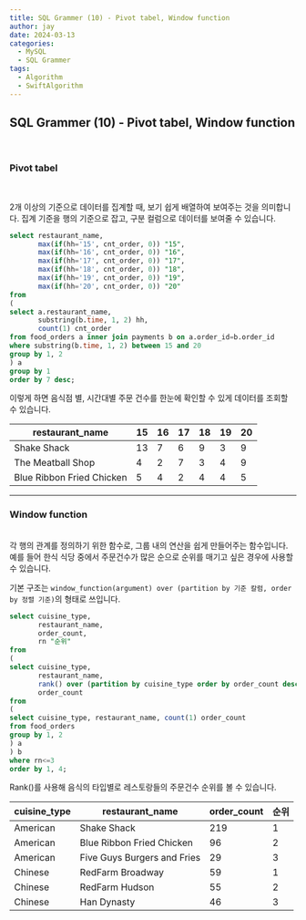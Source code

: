 ```yaml
---
title: SQL Grammer (10) - Pivot tabel, Window function
author: jay
date: 2024-03-13
categories:
  - MySQL
  - SQL Grammer
tags:
  - Algorithm
  - SwiftAlgorithm
---
```

## **SQL Grammer (10) - Pivot tabel, Window function**
<br />

### **Pivot tabel**
<br />

2개 이상의 기준으로 데이터를 집계할 때, 보기 쉽게 배열하여 보여주는 것을 의미합니다. 집계 기준을 행의 기준으로 잡고, 구분 컬럼으로 데이터를 보여줄 수 있습니다. 

```sql
select restaurant_name,  
       max(if(hh='15', cnt_order, 0)) "15",  
       max(if(hh='16', cnt_order, 0)) "16",  
       max(if(hh='17', cnt_order, 0)) "17",  
       max(if(hh='18', cnt_order, 0)) "18",  
       max(if(hh='19', cnt_order, 0)) "19",  
       max(if(hh='20', cnt_order, 0)) "20"  
from  
(  
select a.restaurant_name,  
       substring(b.time, 1, 2) hh,  
       count(1) cnt_order  
from food_orders a inner join payments b on a.order_id=b.order_id  
where substring(b.time, 1, 2) between 15 and 20  
group by 1, 2  
) a  
group by 1  
order by 7 desc;
```

이렇게 하면 음식점 별, 시간대별 주문 건수를 한눈에 확인할 수 있게 데이터를 조회할 수 있습니다.


| restaurant_name           | 15  | 16  | 17  | 18  | 19  | 20  |
| ------------------------- | --- | --- | --- | --- | --- | --- |
| Shake Shack               | 13  | 7   | 6   | 9   | 3   | 9   |
| The Meatball Shop         | 4   | 2   | 7   | 3   | 4   | 9   |
| Blue Ribbon Fried Chicken | 5   | 4   | 2   | 4   | 4   | 5   |

---

### **Window function**
<br/>
각 행의 관계를 정의하기 위한 함수로, 그룹 내의 연산을 쉽게 만들어주는 함수입니다. 예를 들어 한식 식당 중에서 주문건수가 많은 순으로 순위를 매기고 싶은 경우에 사용할 수 있습니다.

기본 구조는 `window_function(argument) over (partition by 기준 칼럼, order by 정렬 기준)`의 형태로 쓰입니다. 

```sql
select cuisine_type,  
       restaurant_name,  
       order_count,  
       rn "순위"  
from  
(  
select cuisine_type,  
       restaurant_name,  
       rank() over (partition by cuisine_type order by order_count desc) rn,  
       order_count  
from  
(  
select cuisine_type, restaurant_name, count(1) order_count  
from food_orders  
group by 1, 2  
) a  
) b  
where rn<=3  
order by 1, 4;
```

Rank()를 사용해 음식의 타입별로 레스토랑들의 주문건수 순위를 볼 수 있습니다.

| cuisine_type | restaurant_name             | order_count | 순위  |
| ------------ | --------------------------- | ----------- | --- |
| American     | Shake Shack                 | 219         | 1   |
| American     | Blue Ribbon Fried Chicken   | 96          | 2   |
| American     | Five Guys Burgers and Fries | 29          | 3   |
| Chinese      | RedFarm Broadway            | 59          | 1   |
| Chinese      | RedFarm Hudson              | 55          | 2   |
| Chinese      | Han Dynasty                 | 46          | 3   |
